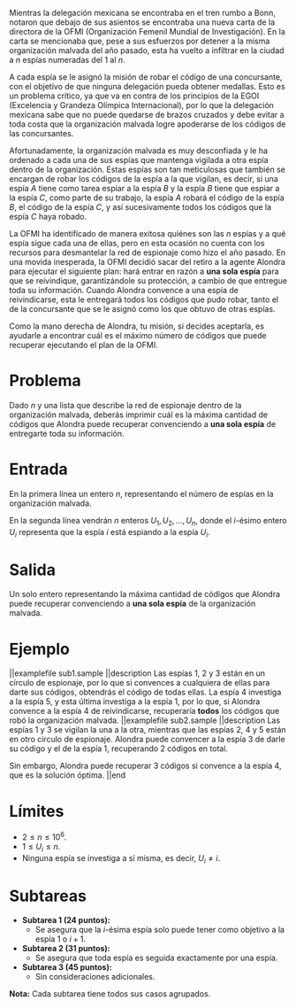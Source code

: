 Mientras la delegación mexicana se encontraba en el tren rumbo a Bonn, notaron que debajo de sus asientos se encontraba una nueva carta de la directora de la OFMI (Organización Femenil Mundial de Investigación). En la carta se mencionaba que, pese a sus esfuerzos por detener a la misma organización malvada del año pasado, esta ha vuelto a infiltrar en la ciudad a $n$ espías numeradas del $1$ al $n$.

A cada espía se le asignó la misión de robar el código de una concursante, con el objetivo de que ninguna delegación pueda obtener medallas. Esto es un problema crítico, ya que va en contra de los principios de la EGOI (Excelencia y Grandeza Olímpica Internacional), por lo que la delegación mexicana sabe que no puede quedarse de brazos cruzados y debe evitar a toda costa que la organización malvada logre apoderarse de los códigos de las concursantes.

Afortunadamente, la organización malvada es muy desconfiada y le ha ordenado a cada una de sus espías que mantenga vigilada a otra espía dentro de la organización. Estas espías son tan meticulosas que también se encargan de robar los códigos de la espía a la que vigilan, es decir, si una espía $A$ tiene como tarea espiar a la espía $B$ y la espía $B$ tiene que espiar a la espía $C$, como parte de su trabajo, la espía $A$ robará el código de la espía $B$, el código de la espía $C$, y así sucesivamente todos los códigos que la espía $C$ haya robado.

La OFMI ha identificado de manera exitosa quiénes son las $n$ espías y a qué espía sigue cada una de ellas, pero en esta ocasión no cuenta con los recursos para desmantelar la red de espionaje como hizo el año pasado. En una movida inesperada, la OFMI decidió sacar del retiro a la agente Alondra para ejecutar el siguiente plan: hará entrar en razón a **una sola espía** para que se reivindique, garantizándole su protección, a cambio de que entregue toda su información. Cuando Alondra convence a una espía de reivindicarse, esta le entregará todos los códigos que pudo robar, tanto el de la concursante que se le asignó como los que obtuvo de otras espías.

Como la mano derecha de Alondra, tu misión, si decides aceptarla, es ayudarle a encontrar cuál es el máximo número de códigos que puede recuperar ejecutando el plan de la OFMI.

# Problema

Dado $n$ y una lista que describe la red de espionaje dentro de la organización malvada, deberás imprimir cuál es la máxima cantidad de códigos que Alondra puede recuperar convenciendo a **una sola espía** de entregarte toda su información.

# Entrada

En la primera línea un entero $n$, representando el número de espías en la organización malvada.

En la segunda línea vendrán $n$ enteros $U_1, U_2, \dots, U_n$, donde el $i$-ésimo entero $U_i$ representa que la espía $i$ está espiando a la espía $U_i$.

# Salida

Un solo entero representando la máxima cantidad de códigos que Alondra puede recuperar convenciendo a **una sola espía** de la organización malvada.

# Ejemplo

||examplefile
sub1.sample
||description
Las espías $1$, $2$ y $3$ están en un círculo de espionaje, por lo que si convences a cualquiera de ellas para darte sus códigos, obtendrás el código de todas ellas. La espía $4$ investiga a la espía $5$, y esta última investiga a la espía $1$, por lo que, si Alondra convence a la espía $4$ de reivindicarse, recuperaría **todos** los códigos que robó la organización malvada.
||examplefile
sub2.sample
||description
Las espías $1$ y $3$ se vigilan la una a la otra, mientras que las espías $2$, $4$ y $5$ están en otro círculo de espionaje. Alondra puede convencer a la espía $3$ de darle su código y el de la espía $1$, recuperando $2$ códigos en total.

Sin embargo, Alondra puede recuperar $3$ códigos si convence a la espía $4$, que es la solución óptima.
||end

# Límites

- $2 \leq n \leq 10^6$.
- $1 \leq U_i \leq n$.
- Ninguna espía se investiga a sí misma, es decir, $U_i \neq i$.

# Subtareas

- **Subtarea 1 (24 puntos):**
  - Se asegura que la $i$-ésima espía solo puede tener como objetivo a la espía $1$ o $i + 1$.
- **Subtarea 2 (31 puntos):**
  - Se asegura que toda espía es seguida exactamente por una espía.
- **Subtarea 3 (45 puntos):**
  - Sin consideraciones adicionales.

**Nota:** Cada subtarea tiene todos sus casos agrupados.
